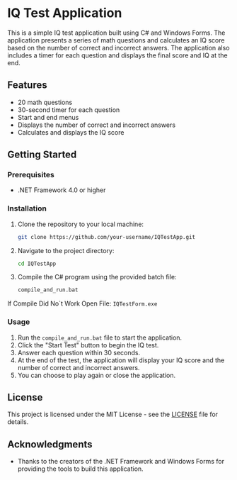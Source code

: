# IQ Test Application

This is a simple IQ test application built using C# and Windows Forms. The application presents a series of math questions and calculates an IQ score based on the number of correct and incorrect answers. The application also includes a timer for each question and displays the final score and IQ at the end.

## Features

- 20 math questions
- 30-second timer for each question
- Start and end menus
- Displays the number of correct and incorrect answers
- Calculates and displays the IQ score

## Getting Started

### Prerequisites

- .NET Framework 4.0 or higher

### Installation

1. Clone the repository to your local machine:
    ```sh
    git clone https://github.com/your-username/IQTestApp.git
    ```

2. Navigate to the project directory:
    ```sh
    cd IQTestApp
    ```

3. Compile the C# program using the provided batch file:
    ```sh
    compile_and_run.bat
    ```
If Compile Did No`t Work Open File:
    ```
    IQTestForm.exe
    ```

### Usage

1. Run the `compile_and_run.bat` file to start the application.
2. Click the "Start Test" button to begin the IQ test.
3. Answer each question within 30 seconds.
4. At the end of the test, the application will display your IQ score and the number of correct and incorrect answers.
5. You can choose to play again or close the application.

## License

This project is licensed under the MIT License - see the [LICENSE](LICENSE) file for details.

## Acknowledgments

- Thanks to the creators of the .NET Framework and Windows Forms for providing the tools to build this application.
